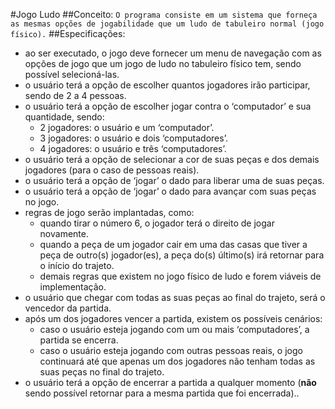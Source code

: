 
#Jogo Ludo
##Conceito:
  `O programa consiste em um sistema que forneça as mesmas opções de jogabilidade que um ludo de tabuleiro normal (jogo físico).`
##Especificações:
* ao ser executado, o jogo deve fornecer um menu de navegação com as opções de jogo que um jogo de ludo no tabuleiro físico tem, sendo possível selecioná-las.
* o usuário terá a opção de escolher quantos jogadores irão participar, sendo de 2 a 4 pessoas.
* o usuário terá a opção de escolher jogar contra o ‘computador’ e sua quantidade, sendo:
    * 2 jogadores: o usuário e um ‘computador’.
    * 3 jogadores: o usuário e dois ‘computadores’.
    *  4 jogadores: o usuário e três ‘computadores’.
* o usuário terá a opção de selecionar a cor de suas peças e dos demais jogadores (para o caso de pessoas reais).
* o usuário terá a opção de ‘jogar’ o dado para liberar uma de suas peças.
* o usuário terá a opção de ‘jogar’ o dado para avançar com suas peças no jogo.
* regras de jogo serão implantadas, como:
    * quando tirar o número 6, o jogador terá o direito de jogar novamente.
    * quando a peça de um jogador cair em uma das casas que tiver a peça de outro(s) jogador(es), a peça do(s) último(s) irá retornar para o início do trajeto.
    * demais regras que existem no jogo físico de ludo e forem viáveis de implementação.
* o usuário que chegar com todas as suas peças ao final do trajeto, será o vencedor da partida.
* após um dos jogadores vencer a partida, existem os possíveis cenários:
    * caso o usuário esteja jogando com um ou mais ‘computadores’, a partida se encerra.
    * caso o usuário esteja jogando com outras pessoas reais, o jogo continuará até que apenas um dos jogadores não tenham todas as suas peças no final do trajeto.
* o usuário terá a opção de encerrar a partida a qualquer momento (**não** sendo possível retornar para a mesma partida que foi encerrada)..

